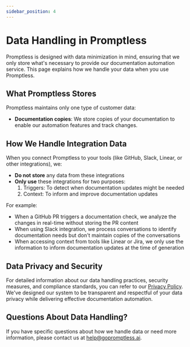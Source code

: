 ```yaml
---
sidebar_position: 4
---
```


# Data Handling in Promptless

Promptless is designed with data minimization in mind, ensuring that we only store what's necessary to provide our documentation automation service. This page explains how we handle your data when you use Promptless.

## What Promptless Stores

Promptless maintains only one type of customer data:
- **Documentation copies**: We store copies of your documentation to enable our automation features and track changes.

## How We Handle Integration Data

When you connect Promptless to your tools (like GitHub, Slack, Linear, or other integrations), we:

- **Do not store** any data from these integrations
- **Only use** these integrations for two purposes:
  1. Triggers: To detect when documentation updates might be needed
  2. Context: To inform and improve documentation updates

For example:
- When a GitHub PR triggers a documentation check, we analyze the changes in real-time without storing the PR content
- When using Slack integration, we process conversations to identify documentation needs but don't maintain copies of the conversations
- When accessing context from tools like Linear or Jira, we only use the information to inform documentation updates at the time of generation

## Data Privacy and Security

For detailed information about our data handling practices, security measures, and compliance standards, you can refer to our [Privacy Policy](https://gopromptless.ai/privacy). We've designed our system to be transparent and respectful of your data privacy while delivering effective documentation automation.

## Questions About Data Handling?

If you have specific questions about how we handle data or need more information, please contact us at help@gopromptless.ai.